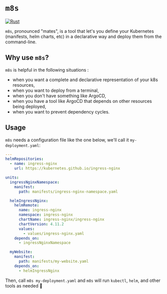 # `m8s`

[![Rust](https://github.com/conradkleinespel/m8s/actions/workflows/rust.yaml/badge.svg)](https://github.com/conradkleinespel/m8s/actions/workflows/rust.yaml)

`m8s`, pronounced "mates", is a tool that let's you define your Kubernetes (manifests, helm charts, etc) in a declarative way and deploy them from the command-line.

## Why use `m8s`?

`m8s` is helpful in the following situations :

- when you want a complete and declarative representation of your k8s resources, 
- when you want to deploy from a terminal,
- when you don't have something like ArgoCD,
- when you have a tool like ArgoCD that depends on other resources being deployed,
- when you want to prevent dependency cycles.

## Usage

`m8s` needs a configuration file like the one below, we'll call it `my-deployment.yaml`:

```yaml
---
helmRepositories:
  - name: ingress-nginx
    url: https://kubernetes.github.io/ingress-nginx

units:
  ingressNginxNamespace:
    manifest:
      path: manifests/ingress-nginx-namespace.yaml

  helmIngressNginx:
    helmRemote:
      name: ingress-nginx
      namespace: ingress-nginx
      chartName: ingress-nginx/ingress-nginx
      chartVersion: 4.11.2
      values:
        - values/ingress-nginx.yaml
    depends_on:
      - ingressNginxNamespace

  myWebsite:
    manifest:
      path: manifests/my-website.yaml
    depends_on:
      - helmIngressNginx
```

Then, call `m8s my-deployment.yaml` and `m8s` will run `kubectl`, `helm`, and other tools as needed 🚀
